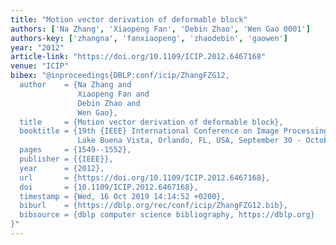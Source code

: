 ```yaml
---
title: "Motion vector derivation of deformable block"
authors: ['Na Zhang', 'Xiaopeng Fan', 'Debin Zhao', 'Wen Gao 0001']
authors-key: ['zhangna', 'fanxiaopeng', 'zhaodebin', 'gaowen']
year: "2012"
article-link: "https://doi.org/10.1109/ICIP.2012.6467168"
venue: "ICIP"
bibex: "@inproceedings{DBLP:conf/icip/ZhangFZG12,
  author    = {Na Zhang and
               Xiaopeng Fan and
               Debin Zhao and
               Wen Gao},
  title     = {Motion vector derivation of deformable block},
  booktitle = {19th {IEEE} International Conference on Image Processing, {ICIP} 2012,
               Lake Buena Vista, Orlando, FL, USA, September 30 - October 3, 2012},
  pages     = {1549--1552},
  publisher = {{IEEE}},
  year      = {2012},
  url       = {https://doi.org/10.1109/ICIP.2012.6467168},
  doi       = {10.1109/ICIP.2012.6467168},
  timestamp = {Wed, 16 Oct 2019 14:14:52 +0200},
  biburl    = {https://dblp.org/rec/conf/icip/ZhangFZG12.bib},
  bibsource = {dblp computer science bibliography, https://dblp.org}
}"
---
```


